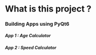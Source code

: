 # What is this project ?

### Building Apps using PyQt6 


##### App 1 : Age Calculator
##### App 2 : Speed Calculator
